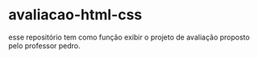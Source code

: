 # avaliacao-html-css
esse repositório tem como função exibir o projeto de avaliação proposto pelo professor pedro.
